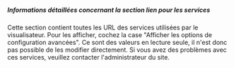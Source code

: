##### Informations détaillées concernant la section _lien pour les services_

Cette section contient toutes les URL des services utilisées par le visualisateur. Pour les afficher, cochez la case "Afficher les options de configuration avancées". Ce sont des valeurs en lecture seule, il n'est donc pas possible de les modifier directement. Si vous avez des problèmes avec ces services, veuillez contacter l'administrateur du site.
